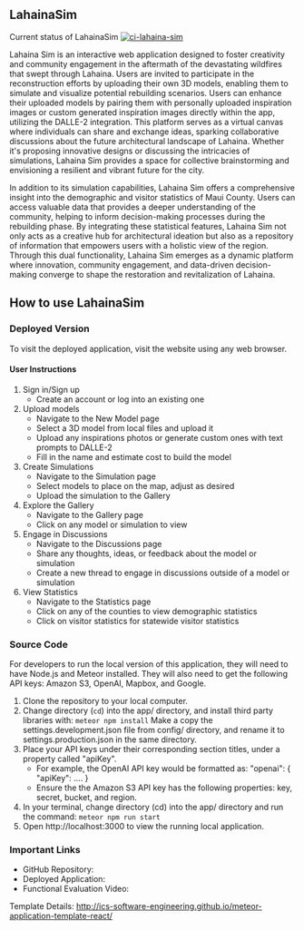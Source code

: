 ## LahainaSim
Current status of LahainaSim [![ci-lahaina-sim](https://github.com/HACC2023/VENGEN/actions/workflows/ci.yml/badge.svg)](https://github.com/HACC2023/VENGEN/actions/workflows/ci.yml)

Lahaina Sim is an interactive web application designed to foster creativity and community engagement in the aftermath of the devastating wildfires that swept through Lahaina. Users are invited to participate in the reconstruction efforts by uploading their own 3D models, enabling them to simulate and visualize potential rebuilding scenarios. Users can enhance their uploaded models by pairing them with personally uploaded inspiration images or custom generated inspiration images directly within the app, utilizing the DALLE-2 integration. This platform serves as a virtual canvas where individuals can share and exchange ideas, sparking collaborative discussions about the future architectural landscape of Lahaina. Whether it's proposing innovative designs or discussing the intricacies of simulations, Lahaina Sim provides a space for collective brainstorming and envisioning a resilient and vibrant future for the city.

In addition to its simulation capabilities, Lahaina Sim offers a comprehensive insight into the demographic and visitor statistics of Maui County. Users can access valuable data that provides a deeper understanding of the community, helping to inform decision-making processes during the rebuilding phase. By integrating these statistical features, Lahaina Sim not only acts as a creative hub for architectural ideation but also as a repository of information that empowers users with a holistic view of the region. Through this dual functionality, Lahaina Sim emerges as a dynamic platform where innovation, community engagement, and data-driven decision-making converge to shape the restoration and revitalization of Lahaina.

## How to use LahainaSim

### Deployed Version
To visit the deployed application, visit the website using any web browser. 

#### User Instructions
1. Sign in/Sign up
   - Create an account or log into an existing one
2. Upload models
   - Navigate to the New Model page
   - Select a 3D model from local files and upload it
   - Upload any inspirations photos or generate custom ones with text prompts to DALLE-2
   - Fill in the name and estimate cost to build the model
3. Create Simulations
   - Navigate to the Simulation page
   - Select models to place on the map, adjust as desired
   - Upload the simulation to the Gallery
4. Explore the Gallery
   -  Navigate to the Gallery page
   -  Click on any model or simulation to view
5. Engage in Discussions
   - Navigate to the Discussions page
   - Share any thoughts, ideas, or feedback about the model or simulation
   - Create a new thread to engage in discussions outside of a model or simulation
6. View Statistics
   - Navigate to the Statistics page
   - Click on any of the counties to view demographic statistics
   - Click on visitor statistics for statewide visitor statistics

### Source Code
For developers to run the local version of this application, they will need to have Node.js and Meteor installed. They will also need to get the following API keys: Amazon S3, OpenAI, Mapbox, and Google. 

1. Clone the repository to your local computer.
2. Change directory (``cd``) into the app/ directory, and install third party libraries with: ```meteor npm install```
Make a copy the settings.development.json file from config/ directory, and rename it to settings.production.json in the same directory.
3. Place your API keys under their corresponding section titles, under a property called "apiKey".
   - For example, the OpenAI API key would be formatted as: "openai": { "apiKey": .... }
   - Ensure the the Amazon S3 API key has the following properties: key, secret, bucket, and region.
4. In your terminal, change directory (cd) into the app/ directory and run the command: ```meteor npm run start```
5. Open http://localhost:3000 to view the running local application.

### Important Links
- GitHub Repository:
- Deployed Application:
- Functional Evaluation Video:

Template Details: http://ics-software-engineering.github.io/meteor-application-template-react/
